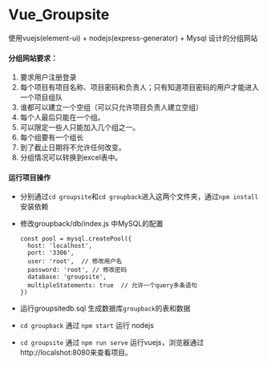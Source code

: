 # Vue_Groupsite
使用vuejs(element-ui) + nodejs(express-generator) + Mysql 设计的分组网站



#### 分组网站要求：

1. 要求用户注册登录
2. 每个项目有项目名称、项目密码和负责人；只有知道项目密码的用户才能进入一个项目组队
3. 谁都可以建立一个空组（可以只允许项目负责人建立空组）
4. 每个人最后只能在一个组。
5. 可以限定一些人只能加入几个组之一。
6. 每个组要有一个组长
7. 到了截止日期将不允许任何改变。
8. 分组情况可以转换到excel表中。



#### 运行项目操作

- 分别通过`cd groupsite`和`cd groupback`进入这两个文件夹，通过`npm install`安装依赖 

- 修改groupback/db/index.js 中MySQL的配置

  ```mysql
  const pool = mysql.createPool({
  	host: 'localhost',
  	port: '3306',
  	user: 'root',  // 修改用户名
  	password: 'root', // 修改密码
  	database: 'groupsite',
  	multipleStatements: true  // 允许一个query多条语句
  })
  ```

- 运行groupsitedb.sql 生成数据库`groupback`的表和数据
- `cd groupback` 通过 `npm start` 运行 nodejs
- `cd groupsite`  通过 `npm run serve` 运行vuejs，浏览器通过http://localshot:8080来查看项目。